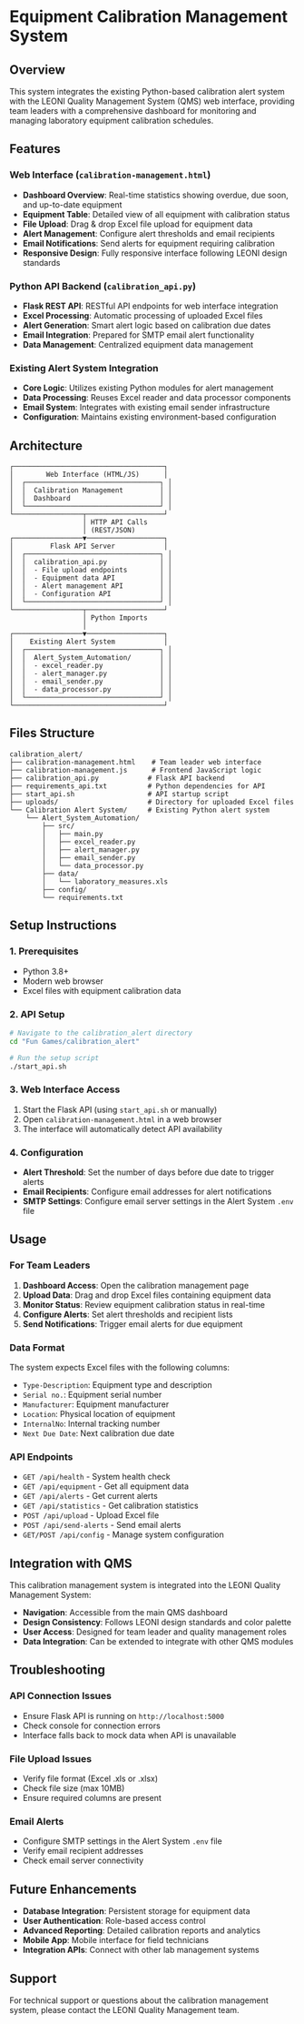 # Equipment Calibration Management System

## Overview

This system integrates the existing Python-based calibration alert system with the LEONI Quality Management System (QMS) web interface, providing team leaders with a comprehensive dashboard for monitoring and managing laboratory equipment calibration schedules.

## Features

### Web Interface (`calibration-management.html`)
- **Dashboard Overview**: Real-time statistics showing overdue, due soon, and up-to-date equipment
- **Equipment Table**: Detailed view of all equipment with calibration status
- **File Upload**: Drag & drop Excel file upload for equipment data
- **Alert Management**: Configure alert thresholds and email recipients
- **Email Notifications**: Send alerts for equipment requiring calibration
- **Responsive Design**: Fully responsive interface following LEONI design standards

### Python API Backend (`calibration_api.py`)
- **Flask REST API**: RESTful API endpoints for web interface integration
- **Excel Processing**: Automatic processing of uploaded Excel files
- **Alert Generation**: Smart alert logic based on calibration due dates
- **Email Integration**: Prepared for SMTP email alert functionality
- **Data Management**: Centralized equipment data management

### Existing Alert System Integration
- **Core Logic**: Utilizes existing Python modules for alert management
- **Data Processing**: Reuses Excel reader and data processor components
- **Email System**: Integrates with existing email sender infrastructure
- **Configuration**: Maintains existing environment-based configuration

## Architecture

```
┌─────────────────────────────────────┐
│        Web Interface (HTML/JS)      │
│  ┌─────────────────────────────────┐ │
│  │  Calibration Management         │ │
│  │  Dashboard                      │ │
│  └─────────────────────────────────┘ │
└─────────────────┬───────────────────┘
                  │ HTTP API Calls
                  │ (REST/JSON)
┌─────────────────▼───────────────────┐
│         Flask API Server            │
│  ┌─────────────────────────────────┐ │
│  │  calibration_api.py             │ │
│  │  - File upload endpoints        │ │
│  │  - Equipment data API           │ │
│  │  - Alert management API         │ │
│  │  - Configuration API            │ │
│  └─────────────────────────────────┘ │
└─────────────────┬───────────────────┘
                  │ Python Imports
                  │
┌─────────────────▼───────────────────┐
│    Existing Alert System            │
│  ┌─────────────────────────────────┐ │
│  │  Alert_System_Automation/       │ │
│  │  - excel_reader.py              │ │
│  │  - alert_manager.py             │ │
│  │  - email_sender.py              │ │
│  │  - data_processor.py            │ │
│  └─────────────────────────────────┘ │
└─────────────────────────────────────┘
```

## Files Structure

```
calibration_alert/
├── calibration-management.html    # Team leader web interface
├── calibration-management.js      # Frontend JavaScript logic
├── calibration_api.py            # Flask API backend
├── requirements_api.txt          # Python dependencies for API
├── start_api.sh                  # API startup script
├── uploads/                      # Directory for uploaded Excel files
└── Calibration Alert System/     # Existing Python alert system
    └── Alert_System_Automation/
        ├── src/
        │   ├── main.py
        │   ├── excel_reader.py
        │   ├── alert_manager.py
        │   ├── email_sender.py
        │   └── data_processor.py
        ├── data/
        │   └── laboratory_measures.xls
        ├── config/
        └── requirements.txt
```

## Setup Instructions

### 1. Prerequisites
- Python 3.8+
- Modern web browser
- Excel files with equipment calibration data

### 2. API Setup
```bash
# Navigate to the calibration_alert directory
cd "Fun Games/calibration_alert"

# Run the setup script
./start_api.sh
```

### 3. Web Interface Access
1. Start the Flask API (using `start_api.sh` or manually)
2. Open `calibration-management.html` in a web browser
3. The interface will automatically detect API availability

### 4. Configuration
- **Alert Threshold**: Set the number of days before due date to trigger alerts
- **Email Recipients**: Configure email addresses for alert notifications
- **SMTP Settings**: Configure email server settings in the Alert System `.env` file

## Usage

### For Team Leaders

1. **Dashboard Access**: Open the calibration management page
2. **Upload Data**: Drag and drop Excel files containing equipment data
3. **Monitor Status**: Review equipment calibration status in real-time
4. **Configure Alerts**: Set alert thresholds and recipient lists
5. **Send Notifications**: Trigger email alerts for due equipment

### Data Format

The system expects Excel files with the following columns:
- `Type-Description`: Equipment type and description
- `Serial no.`: Equipment serial number
- `Manufacturer`: Equipment manufacturer
- `Location`: Physical location of equipment
- `InternalNo`: Internal tracking number
- `Next Due Date`: Next calibration due date

### API Endpoints

- `GET /api/health` - System health check
- `GET /api/equipment` - Get all equipment data
- `GET /api/alerts` - Get current alerts
- `GET /api/statistics` - Get calibration statistics
- `POST /api/upload` - Upload Excel file
- `POST /api/send-alerts` - Send email alerts
- `GET/POST /api/config` - Manage system configuration

## Integration with QMS

This calibration management system is integrated into the LEONI Quality Management System:

- **Navigation**: Accessible from the main QMS dashboard
- **Design Consistency**: Follows LEONI design standards and color palette
- **User Access**: Designed for team leader and quality management roles
- **Data Integration**: Can be extended to integrate with other QMS modules

## Troubleshooting

### API Connection Issues
- Ensure Flask API is running on `http://localhost:5000`
- Check console for connection errors
- Interface falls back to mock data when API is unavailable

### File Upload Issues
- Verify file format (Excel .xls or .xlsx)
- Check file size (max 10MB)
- Ensure required columns are present

### Email Alerts
- Configure SMTP settings in the Alert System `.env` file
- Verify email recipient addresses
- Check email server connectivity

## Future Enhancements

- **Database Integration**: Persistent storage for equipment data
- **User Authentication**: Role-based access control
- **Advanced Reporting**: Detailed calibration reports and analytics
- **Mobile App**: Mobile interface for field technicians
- **Integration APIs**: Connect with other lab management systems

## Support

For technical support or questions about the calibration management system, please contact the LEONI Quality Management team.
